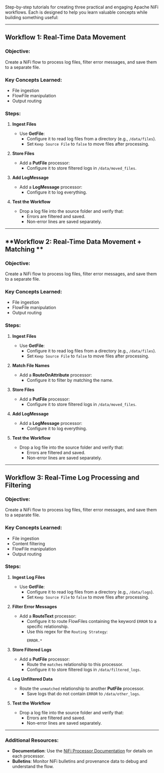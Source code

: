 Step-by-step tutorials for creating three practical and engaging Apache NiFi workflows. Each is designed to help you learn valuable concepts while building something useful:

---

## **Workflow 1: Real-Time Data Movement**

### Objective:
Create a NiFi flow to process log files, filter error messages, and save them to a separate file.

### Key Concepts Learned:
- File ingestion
- FlowFile manipulation
- Output routing

### Steps:
1. **Ingest Files**
   - Use **GetFile**:
     - Configure it to read log files from a directory (e.g., `/data/files`).
     - Set `Keep Source File` to `false` to move files after processing.

2. **Store Files**
   - Add a **PutFile** processor:
     - Configure it to store filtered logs in `/data/moved_files`.

3. **Add LogMessage**
   - Add a **LogMessage** processor:
     - Configure it to log everything.

4. **Test the Workflow**
   - Drop a log file into the source folder and verify that:
     - Errors are filtered and saved.
     - Non-error lines are saved separately.

---

## **Workflow 2: Real-Time Data Movement + Matching **

### Objective:
Create a NiFi flow to process log files, filter error messages, and save them to a separate file.

### Key Concepts Learned:
- File ingestion
- FlowFile manipulation
- Output routing

### Steps:
1. **Ingest Files**
   - Use **GetFile**:
     - Configure it to read log files from a directory (e.g., `/data/files`).
     - Set `Keep Source File` to `false` to move files after processing.
    
2. **Match File Names**
   - Add a **RouteOnAttribute** processor:
     - Configure it to filter by matching the name.

3. **Store Files**
   - Add a **PutFile** processor:
     - Configure it to store filtered logs in `/data/moved_files`.

4. **Add LogMessage**
   - Add a **LogMessage** processor:
     - Configure it to log everything.

5. **Test the Workflow**
   - Drop a log file into the source folder and verify that:
     - Errors are filtered and saved.
     - Non-error lines are saved separately.
    
---

## **Workflow 3: Real-Time Log Processing and Filtering**

### Objective:
Create a NiFi flow to process log files, filter error messages, and save them to a separate file.

### Key Concepts Learned:
- File ingestion
- Content filtering
- FlowFile manipulation
- Output routing

### Steps:
1. **Ingest Log Files**
   - Use **GetFile**:
     - Configure it to read log files from a directory (e.g., `/data/logs`).
     - Set `Keep Source File` to `false` to move files after processing.

2. **Filter Error Messages**
   - Add a **RouteText** processor:
     - Configure it to route FlowFiles containing the keyword `ERROR` to a specific relationship.
     - Use this regex for the `Routing Strategy`:
       ```
       ERROR.*
       ```

3. **Store Filtered Logs**
   - Add a **PutFile** processor:
     - Route the `matches` relationship to this processor.
     - Configure it to store filtered logs in `/data/filtered_logs`.

4. **Log Unfiltered Data**
   - Route the `unmatched` relationship to another **PutFile** processor.
     - Save logs that do not contain `ERROR` to `/data/other_logs`.

5. **Test the Workflow**
   - Drop a log file into the source folder and verify that:
     - Errors are filtered and saved.
     - Non-error lines are saved separately.

---

### Additional Resources:
- **Documentation**: Use the [NiFi Processor Documentation](https://nifi.apache.org/docs.html) for details on each processor.
- **Bulletins**: Monitor NiFi bulletins and provenance data to debug and understand the flow.
